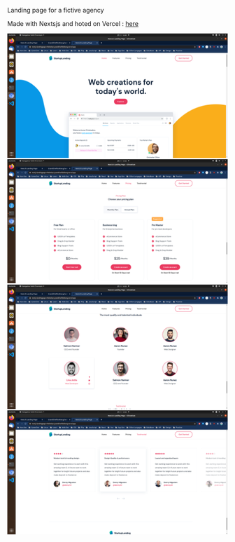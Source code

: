 <p>Landing page for a fictive agency</p>
<p>Made with Nextsjs and hoted on Vercel : <a href="https://nextjs-landingpage-nfo6w6szc-grandchefdotkong.vercel.app/">here</a></p>

<img src="/screenshots/main.png" />
<img src="/screenshots/pricing.png" />
<img src="/screenshots/team.png" />
<img src="/screenshots/testimonial.png" />